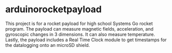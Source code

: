 # arduinorocketpayload
This project is for a rocket payload for high school Systems Go rocket program. 
The payload can measure magnetic fields, acceleration, and gyroscopic changes in 3 dimensions. 
It can also measure temperature. 
Lastly, the payload includes a Real Time Clock module to get timestamps for the datalogging onto an microSD shield. 
